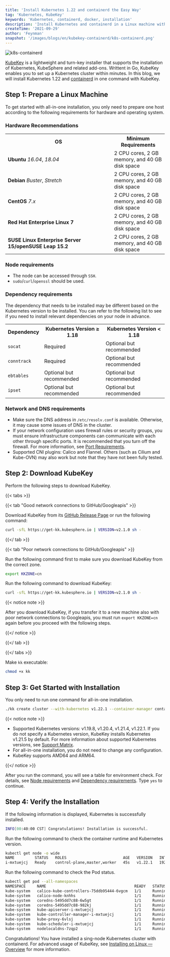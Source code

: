 ```yaml
---
title: 'Install Kubernetes 1.22 and containerd the Easy Way'
tag: 'Kubernetes, KubeKey'
keywords: 'Kubernetes, containerd, docker, installation'
description: 'Install Kubernetes and containerd in a Linux machine within minutes.'
createTime: '2021-09-29'
author: 'Feynman'
snapshot: '/images/blogs/en/kubekey-containerd/k8s-containerd.png'
---
```


![k8s-containerd](/images/blogs/en/kubekey-containerd/k8s-containerd.png)

[KubeKey](https://github.com/kubesphere/kubekey) is a lightweight and turn-key installer that supports the installation of Kubernetes, KubeSphere and related add-ons. Writtent in Go, KubeKey enables you to set up a Kubernetes cluster within minutes. In this blog, we will install Kubernetes 1.22 and [containerd](https://containerd.io/) in one command with KubeKey.

## Step 1: Prepare a Linux Machine

To get started with all-in-one installation, you only need to prepare one host according to the following requirements for hardware and operating system.

### Hardware Recommendations

<table>
  <tbody>
    <tr>
    <th width='320'>OS</th>
    <th>Minimum Requirements</th>
    </tr>
    <tr>
      <td><b>Ubuntu</b> <i>16.04</i>, <i>18.04</i></td>
      <td>2 CPU cores, 2 GB memory, and 40 GB disk space</td>
    </tr>
    <tr>
      <td><b>Debian</b> <i>Buster</i>, <i>Stretch</i></td>
      <td>2 CPU cores, 2 GB memory, and 40 GB disk space</td>
    </tr><tr>
    <td><b>CentOS</b> <i>7.x</i></td>
      <td>2 CPU cores, 2 GB memory, and 40 GB disk space</td>
    </tr><tr>
    <td><b>Red Hat Enterprise Linux 7</b></td>
      <td>2 CPU cores, 2 GB memory, and 40 GB disk space</td>
    </tr><tr>
    <td><b>SUSE Linux Enterprise Server 15/openSUSE Leap 15.2</b></td>
      <td>2 CPU cores, 2 GB memory, and 40 GB disk space</td>
    </tr>
  </tbody>
</table>

### Node requirements

- The node can be accessed through `SSH`.
- `sudo`/`curl`/`openssl` should be used.

### Dependency requirements

The dependency that needs to be installed may be different based on the Kubernetes version to be installed. You can refer to the following list to see if you need to install relevant dependencies on your node in advance.

<table>
  <tbody>
    <tr>
      <th>Dependency</th>
     <th>Kubernetes Version ≥ 1.18</th>
      <th>Kubernetes Version < 1.18</th>
    </tr>
    <tr>
      <td><code>socat</code></td>
     <td>Required</td> 
      <td>Optional but recommended</td> 
     </tr>
    <tr>
      <td><code>conntrack</code></td>
     <td>Required</td> 
      <td>Optional but recommended</td> 
    </tr><tr>
    <td><code>ebtables</code></td>
     <td>Optional but recommended</td> 
    <td>Optional but recommended</td> 
    </tr><tr>
    <td><code>ipset</code></td>
    <td>Optional but recommended</td> 
     <td>Optional but recommended</td> 
    </tr>
  </tbody>
</table>

### Network and DNS requirements

- Make sure the DNS address in `/etc/resolv.conf` is available. Otherwise, it may cause some issues of DNS in the cluster.
- If your network configuration uses firewall rules or security groups, you must ensure infrastructure components can communicate with each other through specific ports. It is recommended that you turn off the firewall. For more information, see [Port Requirements](../../docs/installing-on-linux/introduction/port-firewall/).
- Supported CNI plugins: Calico and Flannel. Others (such as Cilium and Kube-OVN) may also work but note that they have not been fully tested.

## Step 2: Download KubeKey

Perform the following steps to download KubeKey.

{{< tabs >}}

{{< tab "Good network connections to GitHub/Googleapis" >}}

Download KubeKey from its [GitHub Release Page](https://github.com/kubesphere/kubekey/releases) or run the following command:

```bash
curl -sfL https://get-kk.kubesphere.io | VERSION=v2.1.0 sh -
```

{{</ tab >}}

{{< tab "Poor network connections to GitHub/Googleapis" >}}

Run the following command first to make sure you download KubeKey from the correct zone.

```bash
export KKZONE=cn
```

Run the following command to download KubeKey:

```bash
curl -sfL https://get-kk.kubesphere.io | VERSION=v2.1.0 sh -
```

{{< notice note >}}

After you download KubeKey, if you transfer it to a new machine also with poor network connections to Googleapis, you must run `export KKZONE=cn` again before you proceed with the following steps.

{{</ notice >}} 

{{</ tab >}}

{{</ tabs >}}

Make `kk` executable:

```bash
chmod +x kk
```

## Step 3: Get Started with Installation

You only need to run one command for all-in-one installation. 

```bash
./kk create cluster --with-kubernetes v1.22.1 --container-manager containerd 
```

{{< notice note >}}

- Supported Kubernetes versions: v1.19.8, v1.20.4, v1.21.4, v1.22.1. If you do not specify a Kubernetes version, KubeKey installs Kubernetes v1.21.5 by default. For more information about supported Kubernetes versions, see [Support Matrix](https://github.com/kubesphere/kubekey/blob/master/docs/kubernetes-versions.md).
- For all-in-one installation, you do not need to change any configuration.
- KubeKey supports AMD64 and ARM64.

{{</ notice >}}

After you run the command, you will see a table for environment check. For details, see [Node requirements](#node-requirements) and [Dependency requirements](#dependency-requirements). Type `yes` to continue.

## Step 4: Verify the Installation

If the following information is displayed, Kubernetes is successfully installed.

```bash
INFO[00:40:00 CST] Congratulations! Installation is successful.
```

Run the following command to check the container runtime and Kubernetes version.

```bash
kubectl get node -o wide
NAME         STATUS   ROLES                         AGE   VERSION   INTERNAL-IP   EXTERNAL-IP   OS-IMAGE                KERNEL-VERSION           CONTAINER-RUNTIME
i-mxtuejcj   Ready    control-plane,master,worker   45s   v1.22.1   192.168.6.2   <none>        CentOS Linux 7 (Core)   3.10.0-1160.el7.x86_64   containerd://1.4.9
```

Run the following command to check the Pod status.

```bash
kubectl get pod --all-namespaces
NAMESPACE     NAME                                       READY   STATUS    RESTARTS   AGE
kube-system   calico-kube-controllers-75ddb95444-6vgcm   1/1     Running   0          39s
kube-system   calico-node-knhhs                          1/1     Running   0          39s
kube-system   coredns-5495dd7c88-6w5gt                   1/1     Running   0          48s
kube-system   coredns-5495dd7c88-982kj                   1/1     Running   0          48s
kube-system   kube-apiserver-i-mxtuejcj                  1/1     Running   0          56s
kube-system   kube-controller-manager-i-mxtuejcj         1/1     Running   0          56s
kube-system   kube-proxy-6vlsj                           1/1     Running   0          48s
kube-system   kube-scheduler-i-mxtuejcj                  1/1     Running   0          64s
kube-system   nodelocaldns-7zqp2                         1/1     Running   0          48s
```

Congratulations! You have installed a sing-node Kubernetes cluster with containerd. For advanced usage of KubeKey, see [Installing on Linux — Overview](https://kubesphere.io/docs/installing-on-linux/introduction/intro/) for more information.